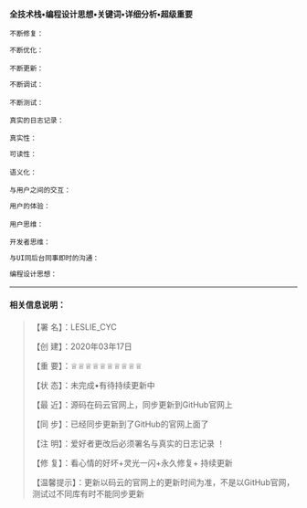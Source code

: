 ####                                     全技术栈•编程设计思想•关键词•详细分析•超级重要

```js
不断修复：
```

```js
不断优化：
```

```
不断更新：
```

```js
不断调试：
```

```
不断测试：
```

```
真实的日志记录：
```

```
真实性：
```

```js
可读性：
```

```JS
语义化：
```

```
与用户之间的交互：
```

```js
用户的体验：
```

```
用户思维：
```

```
开发者思维：
```

```js
与UI同后台同事即时的沟通：
```

```js
编程设计思想：
```





-----------------------------------------------------------------------------------------------------------------------------------------------------------

####    相关信息说明：                                                                                                                                                          

>【署 名】：LESLIE_CYC
>
>【创 建】：2020年03年17日 
>
>【重 要】：♕♕♕♕♕♕♕♕♕♕
>
>【状 态】：未完成•有待持续更新中
>
>【最 近】：源码在码云官网上，同步更新到GitHub官网上
>
>【同 步】：已经同步更新到了GitHub的官网上面了
>
>【注 明】：爱好者更改后必须署名与真实的日志记录 ！
>
>【修 复】：看心情的好坏+灵光一闪+永久修复+ 持续更新
>
>【温馨提示】：更新以码云的官网上的更新时间为准，不是以GitHub官网，测试过不同库有时不能同步更新

